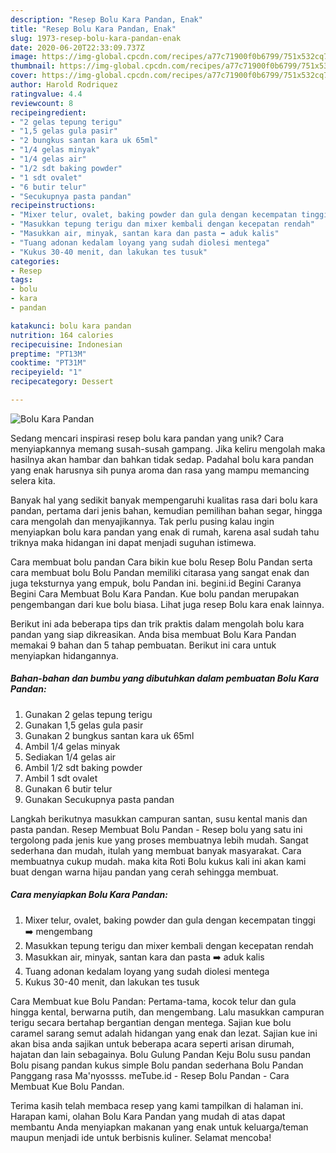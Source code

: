 ```yaml
---
description: "Resep Bolu Kara Pandan, Enak"
title: "Resep Bolu Kara Pandan, Enak"
slug: 1973-resep-bolu-kara-pandan-enak
date: 2020-06-20T22:33:09.737Z
image: https://img-global.cpcdn.com/recipes/a77c71900f0b6799/751x532cq70/bolu-kara-pandan-foto-resep-utama.jpg
thumbnail: https://img-global.cpcdn.com/recipes/a77c71900f0b6799/751x532cq70/bolu-kara-pandan-foto-resep-utama.jpg
cover: https://img-global.cpcdn.com/recipes/a77c71900f0b6799/751x532cq70/bolu-kara-pandan-foto-resep-utama.jpg
author: Harold Rodriquez
ratingvalue: 4.4
reviewcount: 8
recipeingredient:
- "2 gelas tepung terigu"
- "1,5 gelas gula pasir"
- "2 bungkus santan kara uk 65ml"
- "1/4 gelas minyak"
- "1/4 gelas air"
- "1/2 sdt baking powder"
- "1 sdt ovalet"
- "6 butir telur"
- "Secukupnya pasta pandan"
recipeinstructions:
- "Mixer telur, ovalet, baking powder dan gula dengan kecempatan tinggi ➡️ mengembang"
- "Masukkan tepung terigu dan mixer kembali dengan kecepatan rendah"
- "Masukkan air, minyak, santan kara dan pasta ➡️ aduk kalis"
- "Tuang adonan kedalam loyang yang sudah diolesi mentega"
- "Kukus 30-40 menit, dan lakukan tes tusuk"
categories:
- Resep
tags:
- bolu
- kara
- pandan

katakunci: bolu kara pandan 
nutrition: 164 calories
recipecuisine: Indonesian
preptime: "PT13M"
cooktime: "PT31M"
recipeyield: "1"
recipecategory: Dessert

---
```



![Bolu Kara Pandan](https://img-global.cpcdn.com/recipes/a77c71900f0b6799/751x532cq70/bolu-kara-pandan-foto-resep-utama.jpg)

Sedang mencari inspirasi resep bolu kara pandan yang unik? Cara menyiapkannya memang susah-susah gampang. Jika keliru mengolah maka hasilnya akan hambar dan bahkan tidak sedap. Padahal bolu kara pandan yang enak harusnya sih punya aroma dan rasa yang mampu memancing selera kita.

Banyak hal yang sedikit banyak mempengaruhi kualitas rasa dari bolu kara pandan, pertama dari jenis bahan, kemudian pemilihan bahan segar, hingga cara mengolah dan menyajikannya. Tak perlu pusing kalau ingin menyiapkan bolu kara pandan yang enak di rumah, karena asal sudah tahu triknya maka hidangan ini dapat menjadi suguhan istimewa.

Cara membuat bolu pandan Cara bikin kue bolu Resep Bolu Pandan serta cara membuat bolu Bolu Pandan memiliki citarasa yang sangat enak dan juga teksturnya yang empuk, bolu Pandan ini. begini.id Begini Caranya Begini Cara Membuat Bolu Kara Pandan. Kue bolu pandan merupakan pengembangan dari kue bolu biasa. Lihat juga resep Bolu kara enak lainnya.


Berikut ini ada beberapa tips dan trik praktis dalam mengolah bolu kara pandan yang siap dikreasikan. Anda bisa membuat Bolu Kara Pandan memakai 9 bahan dan 5 tahap pembuatan. Berikut ini cara untuk menyiapkan hidangannya.

<!--inarticleads1-->

##### Bahan-bahan dan bumbu yang dibutuhkan dalam pembuatan Bolu Kara Pandan:

1. Gunakan 2 gelas tepung terigu
1. Gunakan 1,5 gelas gula pasir
1. Gunakan 2 bungkus santan kara uk 65ml
1. Ambil 1/4 gelas minyak
1. Sediakan 1/4 gelas air
1. Ambil 1/2 sdt baking powder
1. Ambil 1 sdt ovalet
1. Gunakan 6 butir telur
1. Gunakan Secukupnya pasta pandan


Langkah berikutnya masukkan campuran santan, susu kental manis dan pasta pandan. Resep Membuat Bolu Pandan - Resep bolu yang satu ini tergolong pada jenis kue yang proses membuatnya lebih mudah. Sangat sederhana dan mudah, itulah yang membuat banyak masyarakat. Cara membuatnya cukup mudah. maka kita Roti Bolu kukus kali ini akan kami buat dengan warna hijau pandan yang cerah sehingga membuat. 

<!--inarticleads2-->

##### Cara menyiapkan Bolu Kara Pandan:

1. Mixer telur, ovalet, baking powder dan gula dengan kecempatan tinggi ➡️ mengembang
1. Masukkan tepung terigu dan mixer kembali dengan kecepatan rendah
1. Masukkan air, minyak, santan kara dan pasta ➡️ aduk kalis
1. Tuang adonan kedalam loyang yang sudah diolesi mentega
1. Kukus 30-40 menit, dan lakukan tes tusuk


Cara Membuat kue Bolu Pandan: Pertama-tama, kocok telur dan gula hingga kental, berwarna putih, dan mengembang. Lalu masukkan campuran terigu secara bertahap bergantian dengan mentega. Sajian kue bolu caramel sarang semut adalah hidangan yang enak dan lezat. Sajian kue ini akan bisa anda sajikan untuk beberapa acara seperti arisan dirumah, hajatan dan lain sebagainya. Bolu Gulung Pandan Keju Bolu susu pandan Bolu pisang pandan kukus simple Bolu pandan sederhana Bolu Pandan Panggang rasa Ma&#39;nyossss. meTube.id - Resep Bolu Pandan - Cara Membuat Kue Bolu Pandan. 

Terima kasih telah membaca resep yang kami tampilkan di halaman ini. Harapan kami, olahan Bolu Kara Pandan yang mudah di atas dapat membantu Anda menyiapkan makanan yang enak untuk keluarga/teman maupun menjadi ide untuk berbisnis kuliner. Selamat mencoba!
